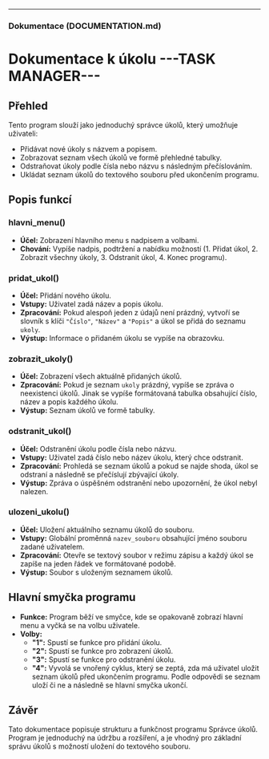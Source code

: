 
---

### Dokumentace (DOCUMENTATION.md)


# Dokumentace k úkolu ---TASK MANAGER---

## Přehled

Tento program slouží jako jednoduchý správce úkolů, který umožňuje uživateli:
- Přidávat nové úkoly s názvem a popisem.
- Zobrazovat seznam všech úkolů ve formě přehledné tabulky.
- Odstraňovat úkoly podle čísla nebo názvu s následným přečíslováním.
- Ukládat seznam úkolů do textového souboru před ukončením programu.

## Popis funkcí

### hlavni_menu()
- **Účel:** Zobrazení hlavního menu s nadpisem a volbami.
- **Chování:** Vypíše nadpis, podtržení a nabídku možností (1. Přidat úkol, 2. Zobrazit všechny úkoly, 3. Odstranit úkol, 4. Konec programu).

### pridat_ukol()
- **Účel:** Přidání nového úkolu.
- **Vstupy:** Uživatel zadá název a popis úkolu.
- **Zpracování:** Pokud alespoň jeden z údajů není prázdný, vytvoří se slovník s klíči `"Číslo"`, `"Název"` a `"Popis"` a úkol se přidá do seznamu `ukoly`.
- **Výstup:** Informace o přidaném úkolu se vypíše na obrazovku.

### zobrazit_ukoly()
- **Účel:** Zobrazení všech aktuálně přidaných úkolů.
- **Zpracování:** Pokud je seznam `ukoly` prázdný, vypíše se zpráva o neexistenci úkolů. Jinak se vypíše formátovaná tabulka obsahující číslo, název a popis každého úkolu.
- **Výstup:** Seznam úkolů ve formě tabulky.

### odstranit_ukol()
- **Účel:** Odstranění úkolu podle čísla nebo názvu.
- **Vstupy:** Uživatel zadá číslo nebo název úkolu, který chce odstranit.
- **Zpracování:** Prohledá se seznam úkolů a pokud se najde shoda, úkol se odstraní a následně se přečíslují zbývající úkoly.
- **Výstup:** Zpráva o úspěšném odstranění nebo upozornění, že úkol nebyl nalezen.

### ulozeni_ukolu()
- **Účel:** Uložení aktuálního seznamu úkolů do souboru.
- **Vstupy:** Globální proměnná `nazev_souboru` obsahující jméno souboru zadané uživatelem.
- **Zpracování:** Otevře se textový soubor v režimu zápisu a každý úkol se zapíše na jeden řádek ve formátované podobě.
- **Výstup:** Soubor s uloženým seznamem úkolů.

## Hlavní smyčka programu

- **Funkce:** Program běží ve smyčce, kde se opakovaně zobrazí hlavní menu a vyčká se na volbu uživatele.
- **Volby:**
  - **"1":** Spustí se funkce pro přidání úkolu.
  - **"2":** Spustí se funkce pro zobrazení úkolů.
  - **"3":** Spustí se funkce pro odstranění úkolu.
  - **"4":** Vyvolá se vnořený cyklus, který se zeptá, zda má uživatel uložit seznam úkolů před ukončením programu. Podle odpovědi se seznam uloží či ne a následně se hlavní smyčka ukončí.

## Závěr

Tato dokumentace popisuje strukturu a funkčnost programu Správce úkolů. Program je jednoduchý na údržbu a rozšíření, a je vhodný pro základní správu úkolů s možností uložení do textového souboru.
